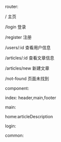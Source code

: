 router:

/ 主页

/login 登录

/register 注册

/users/:id 查看用户信息

/articles/:id 查看文章信息

/articles/new 新建文章

/not-found 页面未找到



component:

index: header,main,footer

main:

home:articleDescription

login:

common:


